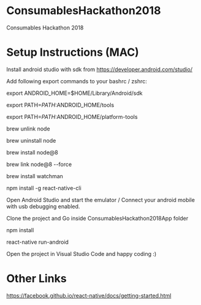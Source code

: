 # ConsumablesHackathon2018
Consumables Hackathon 2018

# Setup Instructions (MAC)
Install android studio with sdk from https://developer.android.com/studio/

Add following export commands to your bashrc / zshrc:

export ANDROID_HOME=$HOME/Library/Android/sdk

export PATH=$PATH:$ANDROID_HOME/tools

export PATH=$PATH:$ANDROID_HOME/platform-tools

brew unlink node

brew uninstall node

brew install node@8

brew link node@8 --force

brew install watchman

npm install -g react-native-cli

Open Android Studio and start the emulator / Connect your android mobile with usb debugging enabled.

Clone the project and Go inside ConsumablesHackathon2018App folder

npm install

react-native run-android

Open the project in Visual Studio Code and happy coding :)

# Other Links

https://facebook.github.io/react-native/docs/getting-started.html
